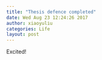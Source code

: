 ```yaml
---
title: "Thesis defence completed"
date: Wed Aug 23 12:24:26 2017
author: xiaoyuliu
categories: Life
layout: post
---
```


Excited!